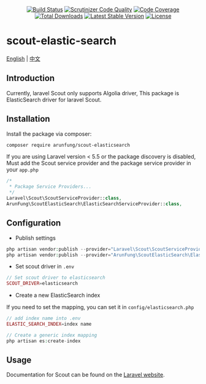 <p align="center">
<a href="https://travis-ci.com/arunfung/scout-elasticsearch"><img src="https://travis-ci.com/arunfung/scout-elasticsearch.svg" alt="Build Status"></a>
<a href="https://scrutinizer-ci.com/g/arunfung/scout-elasticsearch/?branch=master"><img src="https://scrutinizer-ci.com/g/arunfung/scout-elasticsearch/badges/quality-score.png?b=master" alt="Scrutinizer Code Quality"></a>
<a href="https://scrutinizer-ci.com/g/arunfung/scout-elasticsearch/?branch=master"><img src="https://scrutinizer-ci.com/g/arunfung/scout-elasticsearch/badges/coverage.png?b=master" alt="Code Coverage"></a>
<a href="https://packagist.org/packages/arunfung/scout-elasticsearch"><img src="https://poser.pugx.org/arunfung/scout-elasticsearch/downloads" alt="Total Downloads"></a>
<a href="https://packagist.org/packages/arunfung/scout-elasticsearch"><img src="https://poser.pugx.org/arunfung/scout-elasticsearch/v/stable" alt="Latest Stable Version"></a>
<a href="https://packagist.org/packages/arunfung/scout-elasticsearch"><img src="https://poser.pugx.org/arunfung/scout-elasticsearch/license" alt="License"></a>
</p>

# scout-elastic-search

[English](https://github.com/arunfung/scout-elasticsearch) | 
[中文](https://github.com/arunfung/scout-elasticsearch/blob/master/README_zh-cn.md)

## Introduction

Currently, laravel Scout only supports Algolia driver,
This package is ElasticSearch driver for laravel Scout.

## Installation

Install the package via composer:

``` bash
composer require arunfung/scout-elasticsearch
```

If you are using Laravel version < 5.5 or the package discovery is disabled, Must add the Scout service provider and the package service provider in your `app.php`

```php
/*
 * Package Service Providers...
 */
Laravel\Scout\ScoutServiceProvider::class,
ArunFung\ScoutElasticSearch\ElasticSearchServiceProvider::class,
```

## Configuration

- Publish settings

```php
php artisan vendor:publish --provider="Laravel\Scout\ScoutServiceProvider"
php artisan vendor:publish --provider="ArunFung\ScoutElasticSearch\ElasticSearchServiceProvider"
```

- Set scout driver in `.env`

```php
// Set scout driver to elasticsearch
SCOUT_DRIVER=elasticsearch
```

- Create a new ElasticSearch index

If you need to set the mapping, you can set it in `config/elasticsearch.php`

```php
// add index name into .env
ELASTIC_SEARCH_INDEX=index name

// Create a generic index mapping
php artisan es:create-index
```

## Usage

Documentation for Scout can be found on the [Laravel website](https://laravel.com/docs/master/scout).
